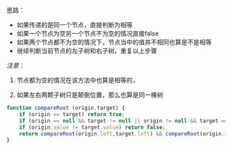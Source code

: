 
思路：

- 如果传递的是同一个节点，直接判断为相等
- 如果一个节点为空另一个节点不为空的情况直接false
- 如果两个节点都不为空的情况下，节点当中的值并不相同也算是不是相等
- 继续判断当前节点的左子树和右子树，重复以上步骤

*注意*：
1. 节点都为空的情况在该方法中也算是相等的，

2. 如果左右两颗子树只是颠倒位置，那么也算是同一棵树

```js
function compareRoot (origin,target) {
    if (origin == target) return true;
    if (origin == null && target != null || origin != null && target == null) return false;
    if (origin.value != target.value) return false;
    return compareRoot(origin.left,target.left) && compareRoot(origin.right,target.right) || compareRoot(origin.left,target.right) && compareRoot(origin.right,target.left); 
}

```